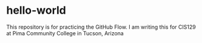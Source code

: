 # hello-world
This repository is for practicing the GitHub Flow.
I am writing this for CIS129 at Pima Community College in Tucson, Arizona
